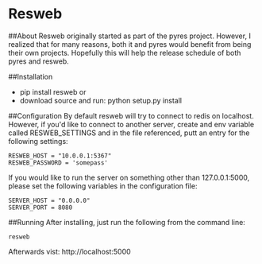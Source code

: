 Resweb
======
##About
Resweb originally started as part of the pyres project. However, I realized that for many reasons, both it and pyres would benefit 
from being their own projects. Hopefully this will help the release schedule of both pyres and resweb.

##Installation
* pip install resweb
or
* download source and run: python setup.py install

##Configuration
By default resweb will try to connect to redis on localhost. However, if you'd like to connect to another server, create and env variable called RESWEB_SETTINGS and in the file referenced, putt an entry for the following settings:

	RESWEB_HOST = "10.0.0.1:5367"
	RESWEB_PASSWORD = 'somepass'

If you would like to run the server on something other than 127.0.0.1:5000, please set the following variables in the configuration file:

    SERVER_HOST = "0.0.0.0"
    SERVER_PORT = 8080

##Running
After installing, just run the following from the command line:

	resweb 

Afterwards vist: http://localhost:5000
